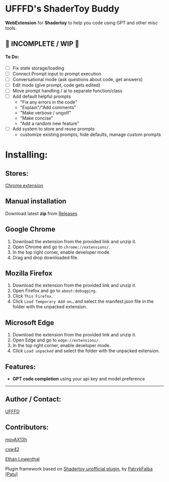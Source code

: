 # UFFFD's ShaderToy Buddy

**WebExtension** for **Shadertoy** to help you code using GPT and other misc tools.

## 🚨 INCOMPLETE / WIP 🚨

#### To Do: 
- [ ] Fix state storage/loading
- [ ] Connect Prompt input to prompt execution
- [ ] Conversational mode (ask questions about code, get answers)
- [ ] Edit mode (give prompt, code gets edited)
- [ ] Move prompt handling / ai to separate function/class
- [ ] Add default helpful prompts
    - "Fix any errors in the code"
    - "Explain"/"Add comments"
    - "Make verbose / ungolf"
    - "Make concise"
    - "Add a random new feature"
- [ ] Add system to store and reuse prompts
    - customize existing prompts, hide defaults, manage custom prompts


# Installing:

## Stores: 

[Chrome extension](https://chrome.google.com/webstore/detail/...)

## Manual installation

Download latest **zip** from [Releases](https://github.com/patuwwy/ShaderToy-Chrome-Plugin/releases)

## Google Chrome
1. Download the extension from the provided link and unzip it.
2. Open Chrome and go to `chrome://extensions/`.
3. In the top right corner, enable developer mode.
4. Drag and drop downloaded file.

## Mozilla Firefox
1. Download the extension from the provided link and unzip it.
2. Open Firefox and go to `about:debugging`.
3. Click `This Firefox`.
4. Click `Load Temporary Add-on…` and select the manifest.json file in the folder with the unpacked extension.

## Microsoft Edge
1. Download the extension from the provided link and unzip it.
2. Open Edge and go to `edge://extensions/`.
3. In the top right corner, enable developer mode.
4. Click `Load unpacked` and select the folder with the unpacked extension.


## Features:

- **GPT code completion** using your api key and model preference

---

## Author / Contact:

[UFFFD](http://ufffd.com)

## Contributors:

[movAX13h](http://blog.thrill-project.com/)

[cxw42](https://github.com/cxw42)

[Ethan Lowenthal](https://ethansawesomewebsite.tk/)

Plugin framework based on [Shadertoy unofficial plugin.](https://github.com/...) by 
[PatrykFalba (Patu)](http://patrykfalba.pl)